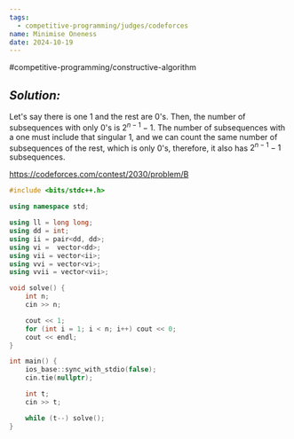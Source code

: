 ```yaml
---
tags:
  - competitive-programming/judges/codeforces
name: Minimise Oneness
date: 2024-10-19
---
```

#competitive-programming/constructive-algorithm 
## _Solution:_
Let's say there is one $1$ and the rest are $0$'s. Then, the number of subsequences with only $0$'s is $2^{n-1}-1$. The number of subsequences with a one must include that singular $1$, and we can count the same number of subsequences of the rest, which is only $0$'s, therefore, it also has $2^{n-1}-1$ subsequences.

https://codeforces.com/contest/2030/problem/B
```cpp
#include <bits/stdc++.h>

using namespace std;

using ll = long long;
using dd = int;
using ii = pair<dd, dd>;
using vi =  vector<dd>;
using vii = vector<ii>;
using vvi = vector<vi>;
using vvii = vector<vii>;

void solve() {
    int n;
    cin >> n;

    cout << 1;
    for (int i = 1; i < n; i++) cout << 0;
    cout << endl;
}

int main() {
    ios_base::sync_with_stdio(false);
    cin.tie(nullptr);

    int t;
    cin >> t;

    while (t--) solve();
}
```